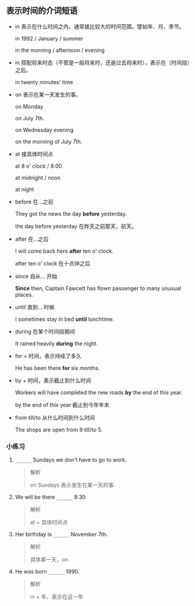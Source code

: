 

## 表示时间的介词短语

- in 表示在什么时间之内，通常接比较大的时间范围，譬如年、月、季节。

  in 1992 / January / summer

  in the morning / afternoon / evening



- in 搭配将来时态（不管是一般将来时，还是过去将来时），表示在（时间段）之后。

  in twenty minutes' time



- on 表示在某一天发生的事。

  on Monday

  on July 7th.

  on Wednesday evening

  on the morning of July 7th.



- at 接具体时间点

  at 8 o' clock / 8:00

  at midnight / noon

  at night



- before 在...之前

  They got the news the day **before** yesterday.

  the day before yesterday 在昨天之前那天，前天。



- after 在...之后

  I will come back here **after** ten o' clock.

  after ten o' clock 在十点钟之后



- since 自从... 开始

  **Since** then, Captain Fawcett has flown passenger to many unusual places.



- until 直到... 时候

  I sometimes stay in bed **until** lunchtime.



- during 在某个时间段期间

  It rained heavily **during** the night.



- for + 时间，表示持续了多久

  He has been there **for** six months.



- by + 时间，表示截止到什么时间

  Workers will have completed the new roads **by** the end of this year.

  by the end of this year 截止到今年年末



- from till/to 从什么时间到什么时间

  The shops are open from 9 till/to 5.



### 小练习

1. `______` Sundays we don't have to go to work.

   > 解析
   >
   > on Sundays 表示发生在某一天的事
   >
   
2. We will be there `______` 8:30.

   > 解析
   >
   > at + 具体时间点

3. Her birthday is  `______` November 7th.

   > 解析
   >
   > 具体某一天，on

4. He was born  `______` 1990.

   > 解析
   >
   > in + 年，表示在这一年

